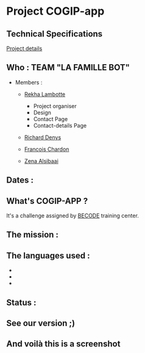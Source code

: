 # Project COGIP-app

## Technical Specifications

[Project details](https://github.com/becodeorg/LIE-Jepsen-4.27/tree/master/02-the-hills/02-php/12-cogip)

## Who : TEAM "LA FAMILLE BOT"

- Members :

  - [Rekha Lambotte](https://github.com/RekhaLambotte)

    - Project organiser
    - Design
    - Contact Page
    - Contact-details Page

  - [Richard Denys](https://github.com/Richyden)
  - [Francois Chardon](https://github.com/ChardonFrancois)
  - [Zena Alsibaai](https://github.com/Zena-Alsibaai)

## Dates :

## What's COGIP-APP ?

It's a challenge assigned by [BECODE](https://becode.org/) training center.

## The mission :

## The languages used :

-
-
-

## Status :

## See our version ;)

[]()

## And voilà this is a screenshot

